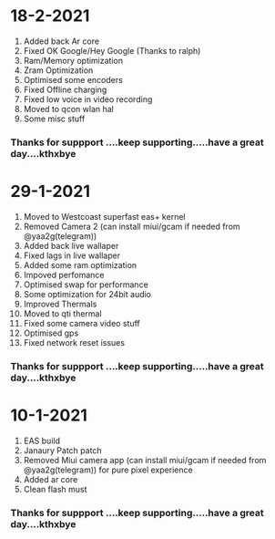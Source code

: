 # 18-2-2021

1) Added back Ar core
2) Fixed OK Google/Hey Google (Thanks to ralph) 
3) Ram/Memory optimization
4) Zram Optimization
5) Optimised some encoders
6) Fixed Offline charging
7) Fixed low voice in video recording
8) Moved to qcon wlan hal
9) Some misc stuff 
  
### Thanks for suppport ....keep supporting.....have a great day....kthxbye

# 29-1-2021

1)  Moved to Westcoast superfast eas+ kernel
2)  Removed Camera 2 (can install miui/gcam if needed from @yaa2g(telegram))
3)  Added back live wallaper
4)  Fixed lags in live wallaper
5)  Added some ram optimization
6)  Impoved perfomance 
7)  Optimised swap for performance
8)  Some optimization for 24bit audio
9)  Improved Thermals
10) Moved to qti thermal
11) Fixed some camera video stuff
12) Optimised gps
13) Fixed network reset issues
  
### Thanks for suppport ....keep supporting.....have a great day....kthxbye

# 10-1-2021

1) EAS build
2) Janaury Patch patch
3) Removed Miui  camera app (can install miui/gcam if needed from @yaa2g(telegram)) for pure pixel experience
4) Added ar core
5) Clean flash must
  
### Thanks for suppport ....keep supporting.....have a great day....kthxbye
